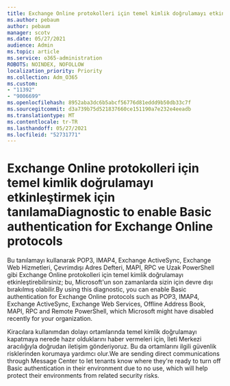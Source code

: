 ```yaml
---
title: Exchange Online protokolleri için temel kimlik doğrulamayı etkinleştirmek için tanılama
ms.author: pebaum
author: pebaum
manager: scotv
ms.date: 05/27/2021
audience: Admin
ms.topic: article
ms.service: o365-administration
ROBOTS: NOINDEX, NOFOLLOW
localization_priority: Priority
ms.collection: Adm_O365
ms.custom:
- "11392"
- "9006699"
ms.openlocfilehash: 8952aba3dc6b5abcf56776d81eddd9b50db33c7f
ms.sourcegitcommit: d3a739b75d521837660ce151190a7e232e4eeadb
ms.translationtype: MT
ms.contentlocale: tr-TR
ms.lasthandoff: 05/27/2021
ms.locfileid: "52731771"
---
```

# <a name="diagnostic-to-enable-basic-authentication-for-exchange-online-protocols"></a><span data-ttu-id="38ca3-102">Exchange Online protokolleri için temel kimlik doğrulamayı etkinleştirmek için tanılama</span><span class="sxs-lookup"><span data-stu-id="38ca3-102">Diagnostic to enable Basic authentication for Exchange Online protocols</span></span>

<span data-ttu-id="38ca3-103">Bu tanılamayı kullanarak POP3, IMAP4, Exchange ActiveSync, Exchange Web Hizmetleri, Çevrimdışı Adres Defteri, MAPI, RPC ve Uzak PowerShell gibi Exchange Online protokolleri için temel kimlik doğrulamayı etkinleştirebilirsiniz; bu, Microsoft'un son zamanlarda sizin için devre dışı bırakılmış olabilir.</span><span class="sxs-lookup"><span data-stu-id="38ca3-103">By using this diagnostic, you can enable Basic authentication for Exchange Online protocols such as POP3, IMAP4, Exchange ActiveSync, Exchange Web Services, Offline Address Book, MAPI, RPC and Remote PowerShell, which Microsoft might have disabled recently for your organization.</span></span> 

<span data-ttu-id="38ca3-104">Kiracılara kullanımdan dolayı ortamlarında temel kimlik doğrulamayı kapatmaya nerede hazır olduklarını haber vermeleri için, İleti Merkezi aracılığıyla doğrudan iletişim gönderiyoruz. Bu da ortamlarını ilgili güvenlik risklerinden korumaya yardımcı olur.</span><span class="sxs-lookup"><span data-stu-id="38ca3-104">We are sending direct communications through Message Center to let tenants know where they're ready to turn off Basic authentication in their environment due to no use, which will help protect their environments from related security risks.</span></span>